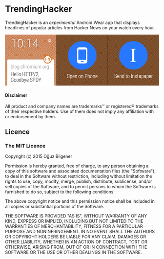 # TrendingHacker

TrendingHacker is an _experimental_ Android Wear app that displays headlines of popular articles from Hacker News on your watch every hour.

![TrendingHacker Wear App](watchdisplay.png)

#### Disclaimer

All product and company names are trademarks™ or registered® trademarks of their respective holders. Use of them does not imply any affiliation with or endorsement by them. 

## Licence

### The MIT Licence

Copyright (c) 2015 Oğuz Bilgener

Permission is hereby granted, free of charge, to any person obtaining a copy of this software and associated documentation files (the "Software"), to deal in the Software without restriction, including without limitation the rights to use, copy, modify, merge, publish, distribute, sublicense, and/or sell copies of the Software, and to permit persons to whom the Software is furnished to do so, subject to the following conditions:

The above copyright notice and this permission notice shall be included in all copies or substantial portions of the Software.

THE SOFTWARE IS PROVIDED "AS IS", WITHOUT WARRANTY OF ANY KIND, EXPRESS OR IMPLIED, INCLUDING BUT NOT LIMITED TO THE WARRANTIES OF MERCHANTABILITY, FITNESS FOR A PARTICULAR PURPOSE AND NONINFRINGEMENT. IN NO EVENT SHALL THE AUTHORS OR COPYRIGHT HOLDERS BE LIABLE FOR ANY CLAIM, DAMAGES OR OTHER LIABILITY, WHETHER IN AN ACTION OF CONTRACT, TORT OR OTHERWISE, ARISING FROM, OUT OF OR IN CONNECTION WITH THE SOFTWARE OR THE USE OR OTHER DEALINGS IN THE SOFTWARE.